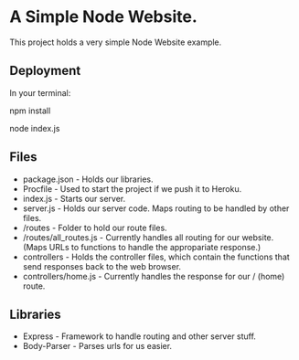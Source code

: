 # A Simple Node Website. 

This project holds a very simple Node Website example.

## Deployment

In your terminal:

npm install

node index.js

## Files

* package.json - Holds our libraries.
* Procfile - Used to start the project if we push it to Heroku.
* index.js - Starts our server.
* server.js - Holds our server code. Maps routing to be handled by other files.
* /routes - Folder to hold our route files.
* /routes/all_routes.js - Currently handles all routing for our website. (Maps URLs to functions to handle the appropariate response.)
* controllers - Holds the controller files, which contain the functions that send responses back to the web browser.
* controllers/home.js - Currently handles the response for our / (home) route.

## Libraries

* Express - Framework to handle routing and other server stuff.
* Body-Parser - Parses urls for us easier. 
